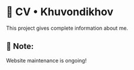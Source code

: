 # 🧾 CV • Khuvondikhov
This project gives complete information about me.
## 📝 Note:
Website maintenance is ongoing!
